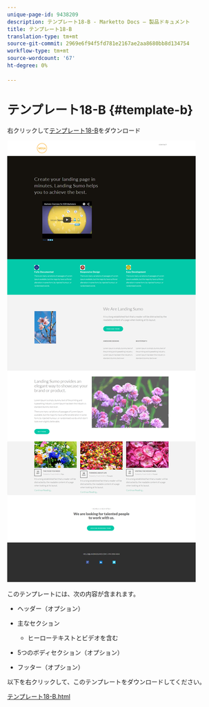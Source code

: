 ```yaml
---
unique-page-id: 9438209
description: テンプレート18-B - Marketto Docs — 製品ドキュメント
title: テンプレート18-B
translation-type: tm+mt
source-git-commit: 2969e6f94f5fd781e2167ae2aa8680bb8d134754
workflow-type: tm+mt
source-wordcount: '67'
ht-degree: 0%

---
```



# テンプレート18-B {#template-b}

右クリックして[テンプレート18-B](http://docs.marketo.com/download/attachments/9438209/template-18b.html?version=1&amp;modificationdate=1439843194000&amp;api=v2)をダウンロード

![](assets/image2015-8-17-18-3a6-3a30.png)

このテンプレートには、次の内容が含まれます。

* ヘッダー（オプション）
* 主なセクション

   * ヒーローテキストとビデオを含む

* 5つのボディセクション（オプション）
* フッター（オプション）

以下を右クリックして、このテンプレートをダウンロードしてください。

[テンプレート18-B.html](http://docs.marketo.com/download/attachments/9438209/template-18b.html?version=1&amp;modificationdate=1439843194000&amp;api=v2)
